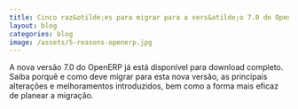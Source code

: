```yaml
---
title: Cinco raz&otilde;es para migrar para a vers&atilde;o 7.0 do OpenERP
layout: blog
categories: blog
image: /assets/5-reasons-openerp.jpg
---
```


A nova vers&#227;o 7.0 do OpenERP j&#225; est&#225; dispon&#237;vel para download completo. Saiba porqu&#234; e como deve migrar para esta nova vers&#227;o, as principais altera&#231;&#245;es e melhoramentos introduzidos, bem como a forma mais eficaz de planear a migra&#231;&#227;o.
